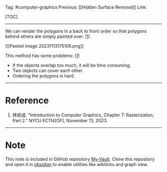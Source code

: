 Tag: #computer-graphics 
Previous: [[Hidden Surface Removal]]
Link: 

[TOC]

---

We can render the polygons in a back to front order so that polygons behind others are simply painted over. (<u>1</u>)

![[Pasted image 20231113175106.png]]

This method has some problems: (<u>1</u>)

- If the objects overlap too much, it will be time consuming.
- Two objects can cover each other.
- Ordering the polygons is hard.

---

# Reference

1. 林奕成. “Introduction to Computer Graphics, Chapter 7: Rasterization, Part 2.” NYCU EC114[GF], November 13, 2023.

---

# Note

This note is included in GitHub repository [My-Vault](https://github.com/LittleD3092/My-Vault.git). Clone this repository and open it in [obsidian](https://obsidian.md/) to enable utilities like wikilinks and graph view.